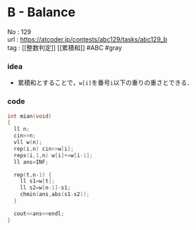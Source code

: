 # B - Balance

No	: 129  
url	: https://atcoder.jp/contests/abc129/tasks/abc129_b  
tag	: [[整数判定]] [[累積和]]  #ABC #gray

### idea
- 累積和とすることで，`w[i]`を番号`i`以下の重りの重さとできる．

### code
```cpp
int	mian(void)
{
  ll n;
  cin>>n;
  vll w(n);
  rep(i,n) cin>>w[i];
  reps(i,1,n) w[i]+=w[i-1];
  ll ans=INF;

  rep(t,n-1) {
    ll s1=w[t];
    ll s2=w[n-1]-s1;
    chmin(ans,abs(s1-s2));
  }

  cout<<ans<<endl;
}
```
